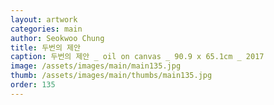 ```yaml
---
layout: artwork
categories: main
author: Seokwoo Chung
title: 두번의 제안
caption: 두번의 제안 _ oil on canvas _ 90.9 x 65.1cm _ 2017
image: /assets/images/main/main135.jpg
thumb: /assets/images/main/thumbs/main135.jpg
order: 135
---
```


